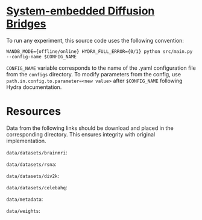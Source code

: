 # [System-embedded Diffusion Bridges](https://arxiv.org/abs/2506.23726)

To run any experiment, this source code uses the following convention:

```
WANDB_MODE={offline/online} HYDRA_FULL_ERROR={0/1} python src/main.py --config-name $CONFIG_NAME
```

`CONFIG_NAME` variable corresponds to the name of the .yaml configuration file from the `configs` directory. To modify parameters from the config, use `path.in.config.to.parameter=<new value>` after `$CONFIG_NAME` following Hydra documentation.

# Resources

Data from the following links should be download and placed in the corresponding directory. This ensures integrity with original implementation.

`data/datasets/brainmri`:

`data/datasets/rsna`:

`data/datasets/div2k`: 

`data/datasets/celebahq`: 

`data/metadata`: 

`data/weights`:
